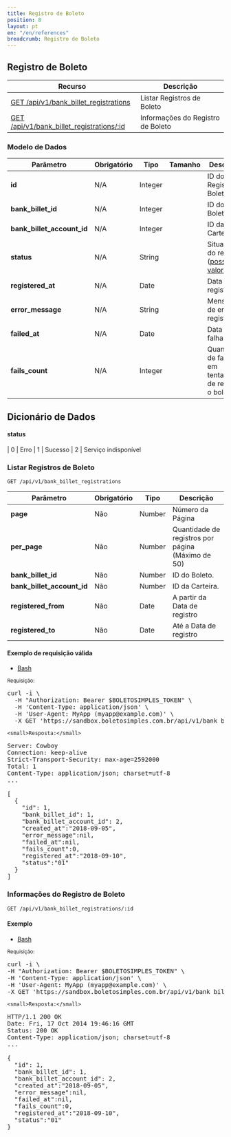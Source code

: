 ```yaml
---
title: Registro de Boleto
position: 8
layout: pt
en: "/en/references"
breadcrumb: Registro de Boleto
---
```


## Registro de Boleto

| Recurso                                                                                 | Descrição                                       |
| --------------------------------------------------------------------------------------- | ----------------------------------------------- |
| [GET /api/v1/bank_billet_registrations](#listar-registros-de-boleto)                    | Listar Registros de Boleto                      |
| [GET /api/v1/bank_billet_registrations/:id](#informações-do-registro-de-boleto)         | Informações do Registro de Boleto               |

### Modelo de Dados

| Parâmetro                  | Obrigatório | Tipo | Tamanho | Descrição
| -------------------------- | ---- | ------- | ------- | ------------------------------
| **id**                     | N/A  | Integer |         | ID do Registro de Boleto
| **bank_billet_id**         | N/A  | Integer |         | ID do Boleto
| **bank_billet_account_id** | N/A  | Integer |         | ID da Carteira
| **status**                 | N/A  | String  |         | Situação do registro ([possíveis valores](#status))
| **registered_at**          | N/A  | Date    |         | Data do registro
| **error_message**          | N/A  | String  |         | Mensagem de erro do registro
| **failed_at**              | N/A  | Date    |         | Data da falha
| **fails_count**            | N/A  | Integer |         | Quantidade de falhas em tentativas de registrar o boleto


## Dicionário de Dados

#### status

| 0 | Erro
| 1 | Sucesso
| 2 | Serviço indisponível



### Listar Registros de Boleto

`GET /api/v1/bank_billet_registrations`

<table class='table table-bordered'>
  <thead>
    <tr>
      <th>Parâmetro</th>
      <th data-container="body" data-toggle="tooltip" title="Obrigatório">Obrigatório</th>
      <th>Tipo</th>
      <th>Descrição</th>
    </tr>
  </thead>
  <tbody>
    <tr>
      <td>
        <strong>page </strong>
      </td>
      <td>
        Não
      </td>
      <td>
        Number
      </td>
      <td>
        Número da Página
      </td>
    </tr>
    <tr>
      <td>
        <strong>per_page </strong>
      </td>
      <td>
        Não
      </td>
      <td>
        Number
      </td>
      <td>
        Quantidade de registros por página (Máximo de 50)
      </td>
    </tr>
    <tr>
      <td>
        <strong>bank_billet_id </strong>
      </td>
      <td>
        Não
      </td>
      <td>
        Number
      </td>
      <td>
        ID do Boleto.
      </td>
    </tr>
    <tr>
      <td>
        <strong>bank_billet_account_id </strong>
      </td>
      <td>
        Não
      </td>
      <td>
        Number
      </td>
      <td>
        ID da Carteira.
      </td>
    </tr>
    <tr>
      <td>
        <strong>registered_from </strong>
      </td>
      <td>
        Não
      </td>
      <td>
        Date
      </td>
      <td>
        A partir da Data de registro
      </td>
    </tr>
    <tr>
      <td>
        <strong>registered_to </strong>
      </td>
      <td>
        Não
      </td>
      <td>
        Date
      </td>
      <td>
        Até a Data de registro
      </td>
    </tr>
  </tbody>
</table>

#### Exemplo de requisição válida

<ul class="nav nav-tabs" role="tablist">
  <li class="active"><a href="#bash2" role="tab" data-toggle="tab">Bash</a></li>
  <!--<li><a href="#ruby2" role="tab" data-toggle="tab">Ruby</a></li>
  <li><a href="#php2" role="tab" data-toggle="tab">PHP</a></li>-->
</ul>

<div class="tab-content">
  <div class="tab-pane active" id="bash2">
    <small>Requisição:</small>

<pre class="bash">
curl -i \
  -H "Authorization: Bearer $BOLETOSIMPLES_TOKEN" \
  -H 'Content-Type: application/json' \
  -H 'User-Agent: MyApp (myapp@example.com)' \
  -X GET 'https://sandbox.boletosimples.com.br/api/v1/bank_billet_registrations?page=1&per_page=50'
</pre>

    <small>Resposta:</small>

<pre class="http">
Server: Cowboy
Connection: keep-alive
Strict-Transport-Security: max-age=2592000
Total: 1
Content-Type: application/json; charset=utf-8
...

[
  {
    "id": 1,
    "bank_billet_id": 1,
    "bank_billet_account_id": 2,
    "created_at":"2018-09-05",
    "error_message":nil,
    "failed_at":nil,
    "fails_count":0,
    "registered_at":"2018-09-10",
    "status":"01"
  }
]
</pre>

  </div>
</div>


### Informações do Registro de Boleto

`GET /api/v1/bank_billet_registrations/:id`

#### Exemplo

<ul class="nav nav-tabs" role="tablist">
  <li class="active"><a href="#bash3" role="tab" data-toggle="tab">Bash</a></li>
</ul>

<div class="tab-content">
  <div class="tab-pane active" id="bash3">
    <small>Requisição:</small>

<pre class="bash">
curl -i \
-H "Authorization: Bearer $BOLETOSIMPLES_TOKEN" \
-H 'Content-Type: application/json' \
-H 'User-Agent: MyApp (myapp@example.com)' \
-X GET 'https://sandbox.boletosimples.com.br/api/v1/bank_billet_registrations/1'
</pre>

    <small>Resposta:</small>

<pre class="http">
HTTP/1.1 200 OK
Date: Fri, 17 Oct 2014 19:46:16 GMT
Status: 200 OK
Content-Type: application/json; charset=utf-8
...

{
  "id": 1,
  "bank_billet_id": 1,
  "bank_billet_account_id": 2,
  "created_at":"2018-09-05",
  "error_message":nil,
  "failed_at":nil,
  "fails_count":0,
  "registered_at":"2018-09-10",
  "status":"01"
}
</pre>
  </div>
</div>
